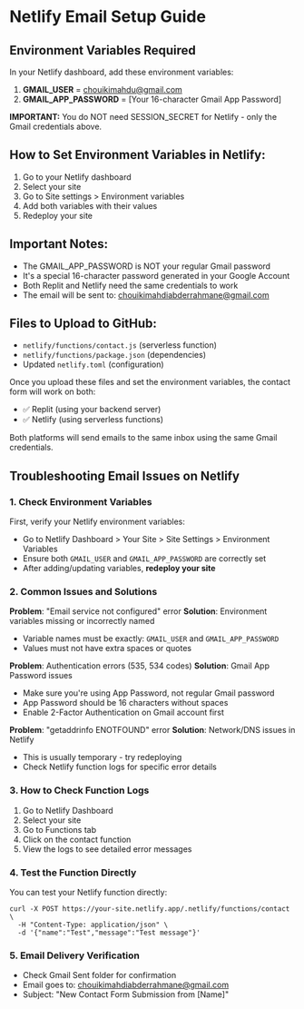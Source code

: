 # Netlify Email Setup Guide

## Environment Variables Required

In your Netlify dashboard, add these environment variables:

1. **GMAIL_USER** = chouikimahdu@gmail.com
2. **GMAIL_APP_PASSWORD** = [Your 16-character Gmail App Password]

**IMPORTANT:** You do NOT need SESSION_SECRET for Netlify - only the Gmail credentials above.

## How to Set Environment Variables in Netlify:

1. Go to your Netlify dashboard
2. Select your site
3. Go to Site settings > Environment variables
4. Add both variables with their values
5. Redeploy your site

## Important Notes:

- The GMAIL_APP_PASSWORD is NOT your regular Gmail password
- It's a special 16-character password generated in your Google Account
- Both Replit and Netlify need the same credentials to work
- The email will be sent to: chouikimahdiabderrahmane@gmail.com

## Files to Upload to GitHub:

- `netlify/functions/contact.js` (serverless function)
- `netlify/functions/package.json` (dependencies)
- Updated `netlify.toml` (configuration)

Once you upload these files and set the environment variables, the contact form will work on both:
- ✅ Replit (using your backend server)
- ✅ Netlify (using serverless functions)

Both platforms will send emails to the same inbox using the same Gmail credentials.

## Troubleshooting Email Issues on Netlify

### 1. Check Environment Variables
First, verify your Netlify environment variables:
- Go to Netlify Dashboard > Your Site > Site Settings > Environment Variables
- Ensure both `GMAIL_USER` and `GMAIL_APP_PASSWORD` are correctly set
- After adding/updating variables, **redeploy your site**

### 2. Common Issues and Solutions

**Problem**: "Email service not configured" error
**Solution**: Environment variables missing or incorrectly named
- Variable names must be exactly: `GMAIL_USER` and `GMAIL_APP_PASSWORD`
- Values must not have extra spaces or quotes

**Problem**: Authentication errors (535, 534 codes)
**Solution**: Gmail App Password issues
- Make sure you're using App Password, not regular Gmail password
- App Password should be 16 characters without spaces
- Enable 2-Factor Authentication on Gmail account first

**Problem**: "getaddrinfo ENOTFOUND" error
**Solution**: Network/DNS issues in Netlify
- This is usually temporary - try redeploying
- Check Netlify function logs for specific error details

### 3. How to Check Function Logs
1. Go to Netlify Dashboard
2. Select your site
3. Go to Functions tab
4. Click on the contact function
5. View the logs to see detailed error messages

### 4. Test the Function Directly
You can test your Netlify function directly:
```
curl -X POST https://your-site.netlify.app/.netlify/functions/contact \
  -H "Content-Type: application/json" \
  -d '{"name":"Test","message":"Test message"}'
```

### 5. Email Delivery Verification
- Check Gmail Sent folder for confirmation
- Email goes to: chouikimahdiabderrahmane@gmail.com
- Subject: "New Contact Form Submission from [Name]"